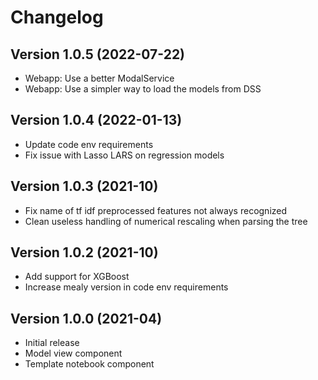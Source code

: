# Changelog

## Version 1.0.5 (2022-07-22)
* Webapp: Use a better ModalService
* Webapp: Use a simpler way to load the models from DSS

## Version 1.0.4 (2022-01-13)

* Update code env requirements
* Fix issue with Lasso LARS on regression models

## Version 1.0.3 (2021-10)

* Fix name of tf idf preprocessed features not always recognized
* Clean useless handling of numerical rescaling when parsing the tree

## Version 1.0.2 (2021-10)

* Add support for XGBoost
* Increase mealy version in code env requirements

## Version 1.0.0 (2021-04)

* Initial release
* Model view component
* Template notebook component